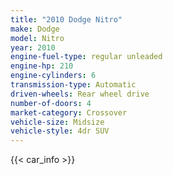 ```yaml
---
title: "2010 Dodge Nitro"
make: Dodge
model: Nitro
year: 2010
engine-fuel-type: regular unleaded
engine-hp: 210
engine-cylinders: 6
transmission-type: Automatic
driven-wheels: Rear wheel drive
number-of-doors: 4
market-category: Crossover
vehicle-size: Midsize
vehicle-style: 4dr SUV
---
```


{{< car_info >}}
